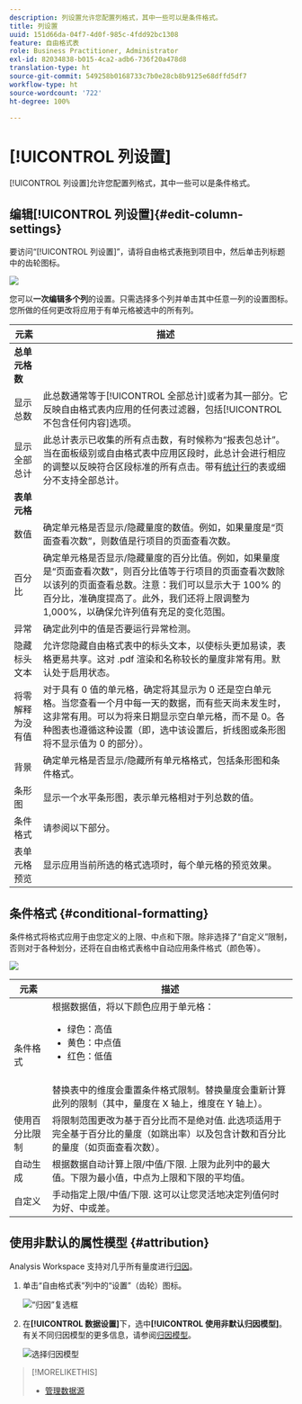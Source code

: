 ```yaml
---
description: 列设置允许您配置列格式，其中一些可以是条件格式。
title: 列设置
uuid: 151d66da-04f7-4d0f-985c-4fdd92bc1308
feature: 自由格式表
role: Business Practitioner, Administrator
exl-id: 82034838-b015-4ca2-adb6-736f20a478d8
translation-type: ht
source-git-commit: 549258b0168733c7b0e28cb8b9125e68dffd5df7
workflow-type: ht
source-wordcount: '722'
ht-degree: 100%

---
```


# [!UICONTROL 列设置]

[!UICONTROL 列设置]允许您配置列格式，其中一些可以是条件格式。

## 编辑[!UICONTROL 列设置]{#edit-column-settings}

要访问“[!UICONTROL 列设置]”，请将自由格式表拖到项目中，然后单击列标题中的齿轮图标。

![](assets/column_settings.png)

您可以&#x200B;**一次编辑多个列**&#x200B;的设置。只需选择多个列并单击其中任意一列的设置图标。您所做的任何更改将应用于有单元格被选中的所有列。

| 元素 | 描述 |
| --- | --- |
| **总单元格数** |  |
| 显示总数 | 此总数通常等于[!UICONTROL 全部总计]或者为其一部分。它反映自由格式表内应用的任何表过滤器，包括[!UICONTROL 不包含任何内容]选项。 |
| 显示全部总计 | 此总计表示已收集的所有点击数，有时候称为“报表包总计”。当在面板级别或自由格式表中应用区段时，此总计会进行相应的调整以反映符合区段标准的所有点击。带有[统计行](/help/analyze/analysis-workspace/visualizations/freeform-table/workspace-totals.md)的表或细分不支持全部总计。 |
| **表单元格** |  |
| 数值 | 确定单元格是否显示/隐藏量度的数值。例如，如果量度是“页面查看次数”，则数值是行项目的页面查看次数。 |
| 百分比 | 确定单元格是否显示/隐藏量度的百分比值。例如，如果量度是“页面查看次数”，则百分比值等于行项目的页面查看次数除以该列的页面查看总数。注意：我们可以显示大于 100% 的百分比，准确度提高了。此外，我们还将上限调整为 1,000%，以确保允许列值有充足的变化范围。 |
| 异常 | 确定此列中的值是否要运行异常检测。 |
| 隐藏标头文本 | 允许您隐藏自由格式表中的标头文本，以使标头更加易读，表格更易共享。这对 .pdf 渲染和名称较长的量度非常有用。默认处于启用状态。 |
| 将零解释为没有值 | 对于具有 0 值的单元格，确定将其显示为 0 还是空白单元格。当您查看一个月中每一天的数据，而有些天尚未发生时，这非常有用。可以为将来日期显示空白单元格，而不是 0。各种图表也遵循这种设置（即，选中该设置后，折线图或条形图将不显示值为 0 的部分）。 |
| 背景 | 确定单元格是否显示/隐藏所有单元格格式，包括条形图和条件格式。 |
| 条形图 | 显示一个水平条形图，表示单元格相对于列总数的值。 |
| 条件格式 | 请参阅以下部分。 |
| 表单元格预览 | 显示应用当前所选的格式选项时，每个单元格的预览效果。 |

## 条件格式 {#conditional-formatting}

条件格式将格式应用于由您定义的上限、中点和下限。除非选择了“自定义”限制，否则对于各种划分，还将在自由格式表格中自动应用条件格式（颜色等）。

![](assets/conditional-formatting.png)

| 元素 | 描述 |
| --- | --- |
| 条件格式 | 根据数据值，将以下颜色应用于单元格： <ul><li>绿色：高值</li><li>黄色：中点值</li><li>红色：低值</li></ul> <br>替换表中的维度会重置条件格式限制。替换量度会重新计算此列的限制（其中，量度在 X 轴上，维度在 Y 轴上）。 |
| 使用百分比限制 | 将限制范围更改为基于百分比而不是绝对值. 此选项适用于完全基于百分比的量度（如跳出率）以及包含计数和百分比的量度（如页面查看次数）。 |
| 自动生成 | 根据数据自动计算上限/中值/下限. 上限为此列中的最大值。下限为最小值，中点为上限和下限的平均值。 |
| 自定义 | 手动指定上限/中值/下限. 这可以让您灵活地决定列值何时为好、中或差。 |

## 使用非默认的属性模型 {#attribution}

Analysis Workspace 支持对几乎所有量度进行[归因](/help/analyze/analysis-workspace/attribution/overview.md)。

1. 单击“自由格式表”列中的“设置”（齿轮）图标。

   ![“归因”复选框](assets/attribution-checkbox.png)

1. 在&#x200B;**[!UICONTROL 数据设置]**&#x200B;下，选中&#x200B;**[!UICONTROL 使用非默认归因模型]**。有关不同归因模型的更多信息，请参阅[归因模型](/help/analyze/analysis-workspace/attribution/models.md)。

   ![选择归因模型](assets/attribution-select.png)

>[!MORELIKETHIS]
>
>* [管理数据源](/help/analyze/analysis-workspace/visualizations/t-sync-visualization.md)

